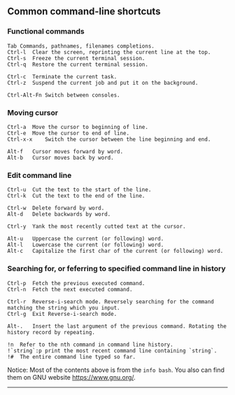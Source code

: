 ﻿## Common command-line shortcuts

### Functional commands

```
Tab	Commands, pathnames, filenames completions.
Ctrl-l	Clear the screen, reprinting the current line at the top.
Ctrl-s	Freeze the current terminal session.
Ctrl-q	Restore the current terminal session.

Ctrl-c	Terminate the current task.
Ctrl-z	Suspend the current job and put it on the background.

Ctrl-Alt-Fn	Switch between consoles.
```

### Moving cursor

```
Ctrl-a	Move the cursor to beginning of line.
Ctrl-e	Move the cursor to end of line.
Ctrl-x-x	Switch the cursor between the line beginning and end.

Alt-f	Cursor moves forward by word.
Alt-b	Cursor moves back by word.
```
### Edit command line

```
Ctrl-u	Cut the text to the start of the line.
Ctrl-k	Cut the text to the end of the line.

Ctrl-w	Delete forward by word.
Alt-d	Delete backwards by word.

Ctrl-y	Yank the most recently cutted text at the cursor.

Alt-u	Uppercase the current (or following) word.
Alt-l	Lowercase the current (or following) word.
Alt-c	Capitalize the first char of the current (or following) word.
```

### Searching for, or feferring to specified command line in history

```
Ctrl-p	Fetch the previous executed command.
Ctrl-n	Fetch the next executed command.

Ctrl-r	Reverse-i-search mode. Reversely searching for the command matching the string which you input.
Ctrl-g	Exit Reverse-i-search mode.

Alt-.	Insert the last argument of the previous command. Rotating the history record by repeating. 

!n	Refer to the nth command in command line history.
!`string`:p	print the most recent command line containing `string`.
!#	The entire command line typed so far.
```

Notice: Most of the contents above is from the `info bash`. You also can find them on GNU website https://www.gnu.org/.

------
